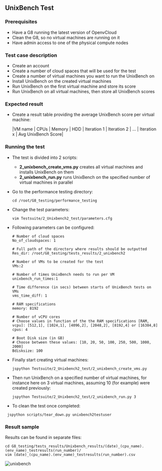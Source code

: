 ## UnixBench Test

### Prerequisites
- Have a G8 running the latest version of OpenvCloud
- Clean the G8, so no virtual machines are running on it
- Have admin access to one of the physical compute nodes

### Test case description
- Create an account
- Create a number of cloud spaces that will be used for the test
- Create a number of virtual machines you want to run the UnixBench on
- Install UnixBench on the created virtual machines
- Run UnixBench on the first virtual machine and store its score
- Run UnixBench on all virtual machines, then store all UnixBench scores

### Expected result
- Create a result table providing the average UnixBench score per virtual machine:

  |VM name  | CPUs  | Memory | HDD | Iteration 1 | Iteration 2 | ... | Iteration x | Avg UnixBench Score|

### Running the test
- The test is divided into 2 scripts:

    - **2_unixbench_create_vms.py** creates all virtual machines and installs UnixBench on them
    - **2_unixbench_run.py** runs UnixBench on the specified number of virtual machines in parallel


- Go to the performance testing directory:

  ```
  cd /root/G8_testing/performance_testing
  ```

- Change the test parameters:

  ```
  vim Testsuite/2_Unixbench2_test/parameters.cfg
  ```

- Following parameters can be configured:

  ```  
  # Number of cloud spaces
  No_of_cloudspaces: 1

  # Full path of the directory where results should be outputted
  Res_dir: /root/G8_testing/tests_results/2_unixbench2

  # Number of VMs to be created for the test
  VMs:2

  # Number of times UnixBench needs to run per VM
  unixbench_run_times:1

  # Time difference (in secs) between starts of UnixBench tests on VMs
  vms_time_diff: 1

  # RAM specifications
  memory: 8192

  # Number of vCPU cores
  # Choose values in function of the the RAM specifications [RAM, vcpu]: [512,1], [1024,1], [4096,2], [2048,2], [8192,4] or [16384,8]
  cpus: 4

  # Boot Disk size (in GB)
  # Choose between these values: [10, 20, 50, 100, 250, 500, 1000, 2000]
  Bdisksize: 100
  ```

- Finally start creating virtual machines:

  ```
  jspython Testsuite/2_Unixbench2_test/2_unixbench_create_vms.py
  ```

- Then run UnixBench on a specified number of virtual machines, for instance here on 3 virtual machines, assuming 10 (for example) were created previously:

  ```
  jspython Testsuite/2_Unixbench2_test/2_unixbench_run.py 3
  ```

- To clean the test once completed:

 ```
  jspython scripts/tear_down.py unixbench2testuser
  ```

### Result sample
Results can be found in separate files:

```
cd G8_testing/tests_results/Unixbench_results/(date)_(cpu_name).(env_name)_testresults(run_number)/
vim (date)_(cpu_name).(env_name)_testresults(run_number).csv
```


![unixbench](https://cloud.githubusercontent.com/assets/15011431/14142022/b3a054de-f68b-11e5-8996-259aca0fba93.png)
